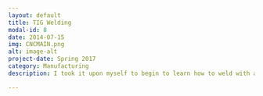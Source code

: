 ```yaml
---
layout: default
title: TIG Welding
modal-id: 8
date: 2014-07-15
img: CNCMAIN.png
alt: image-alt
project-date: Spring 2017
category: Manufacturing
description: I took it upon myself to begin to learn how to weld with a TIG welder. The project began with welding mild steel bars to one another and grasping the concept of how to hold the tungsten and filler rod. Next was learning how to lay down a bead of weld and push it along the line that needed to be welded. After that was accomplished it was a matter of constant practice to be able to lay a good bead and not push too much heat into the material. The next goal of this project is to begin to learn how to weld coped tubes and angled pieces.

---
```

